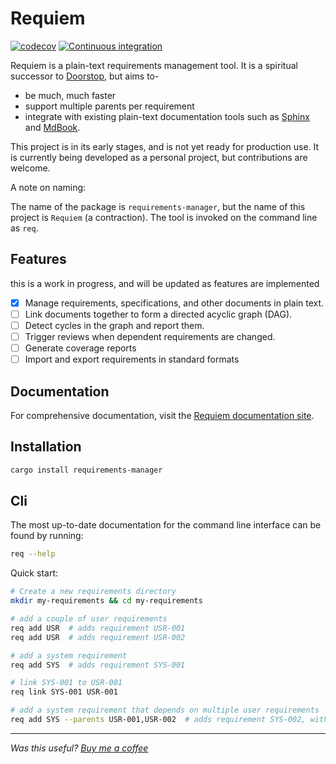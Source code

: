 # Requiem

[![codecov](https://codecov.io/gh/danieleades/requirements/graph/badge.svg?token=xZLcLKU4D8)](https://codecov.io/gh/danieleades/requirements)
[![Continuous integration](https://github.com/danieleades/requirements/actions/workflows/CI.yml/badge.svg)](https://github.com/danieleades/requirements/actions/workflows/CI.yml)

Requiem is a plain-text requirements management tool. It is a spiritual successor to [Doorstop](https://github.com/doorstop-dev/doorstop), but aims to-

- be much, much faster
- support multiple parents per requirement
- integrate with existing plain-text documentation tools such as [Sphinx](https://github.com/sphinx-doc/sphinx) and [MdBook](https://github.com/rust-lang/mdBook).

This project is in its early stages, and is not yet ready for production use. It is currently being developed as a personal project, but contributions are welcome.

A note on naming:

The name of the package is `requirements-manager`, but the name of this project is `Requiem` (a contraction). The tool is invoked on the command line as `req`.

## Features

this is a work in progress, and will be updated as features are implemented

- [x] Manage requirements, specifications, and other documents in plain text.
- [ ] Link documents together to form a directed acyclic graph (DAG).
- [ ] Detect cycles in the graph and report them.
- [ ] Trigger reviews when dependent requirements are changed.
- [ ] Generate coverage reports
- [ ] Import and export requirements in standard formats

## Documentation

For comprehensive documentation, visit the [Requiem documentation site](https://danieleades.github.io/requirements/).

## Installation

```sh
cargo install requirements-manager
```

## Cli

The most up-to-date documentation for the command line interface can be found by running:

```sh
req --help
```

Quick start:

```sh
# Create a new requirements directory
mkdir my-requirements && cd my-requirements

# add a couple of user requirements
req add USR  # adds requirement USR-001
req add USR  # adds requirement USR-002

# add a system requirement
req add SYS  # adds requirement SYS-001

# link SYS-001 to USR-001
req link SYS-001 USR-001

# add a system requirement that depends on multiple user requirements
req add SYS --parents USR-001,USR-002  # adds requirement SYS-002, with links to USR-001 and USR-002
```

---

*Was this useful? [Buy me a coffee](https://github.com/sponsors/danieleades/sponsorships?sponsor=danieleades&preview=true&frequency=recurring&amount=5)*
